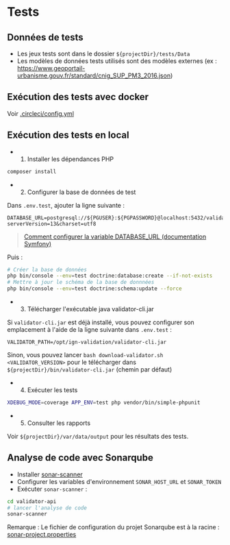 # Tests

## Données de tests

* Les jeux tests sont dans le dossier `${projectDir}/tests/Data`
* Les modèles de données tests utilisés sont des modèles externes (ex : https://www.geoportail-urbanisme.gouv.fr/standard/cnig_SUP_PM3_2016.json)

## Exécution des tests avec docker

Voir [.circleci/config.yml](../../.circleci/config.yml)

## Exécution des tests en local

* 1) Installer les dépendances PHP

```bash
composer install
```

* 2) Configurer la base de données de test

Dans `.env.test`, ajouter la ligne suivante :

```
DATABASE_URL=postgresql://${PGUSER}:${PGPASSWORD}@localhost:5432/validator_api_test?serverVersion=13&charset=utf8
```

> [Comment configurer la variable DATABASE_URL (documentation Symfony)](https://symfony.com/doc/4.4/doctrine.html#configuring-the-database)

Puis :

```bash
# Créer la base de données
php bin/console --env=test doctrine:database:create --if-not-exists
# Mettre à jour le schéma de la base de donnnées
php bin/console --env=test doctrine:schema:update --force
```

* 3) Télécharger l'exécutable java validator-cli.jar

Si `validator-cli.jar` est déjà installé, vous pouvez configurer son emplacement à l'aide de la ligne suivante dans `.env.test` :

```
VALIDATOR_PATH=/opt/ign-validation/validator-cli.jar
```

Sinon, vous pouvez lancer `bash download-validator.sh <VALIDATOR_VERSION>` pour le télécharger dans `${projectDir}/bin/validator-cli.jar` (chemin par défaut)

* 4) Exécuter les tests

```bash
XDEBUG_MODE=coverage APP_ENV=test php vendor/bin/simple-phpunit
```

* 5) Consulter les rapports

Voir `${projectDir}/var/data/output` pour les résultats des tests.


## Analyse de code avec Sonarqube

* Installer [sonar-scanner](https://docs.sonarqube.org/latest/analysis/scan/sonarscanner/)
* Configurer les variables d'environnement `SONAR_HOST_URL` et `SONAR_TOKEN`
* Exécuter `sonar-scanner` :

```bash
cd validator-api
# lancer l'analyse de code
sonar-scanner
```

Remarque : Le fichier de configuration du projet Sonarqube est à la racine : [sonar-project.properties](../../sonar-project.properties)

